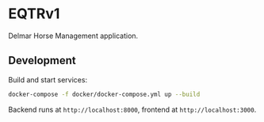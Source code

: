 # EQTRv1

Delmar Horse Management application.

## Development

Build and start services:

```bash
docker-compose -f docker/docker-compose.yml up --build
```

Backend runs at `http://localhost:8000`, frontend at `http://localhost:3000`.
